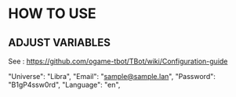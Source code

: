 # HOW TO USE

## ADJUST VARIABLES

See : https://github.com/ogame-tbot/TBot/wiki/Configuration-guide

"Universe": "Libra",
"Email": "sample@sample.lan",
"Password": "B1gP4ssw0rd",
"Language": "en",